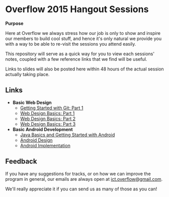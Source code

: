 # Overflow 2015 Hangout Sessions

**Purpose**

Here at Overflow we always stress how our job is only to show and inspire our members to build cool stuff, and hence it's only natural we provide you with a way to be able to re-visit the sessions you attend easily.

This repository will serve as a quick way for you to view each sessions' notes, coupled with a few reference links that we find will be useful.

Links to slides will also be posted here within 48 hours of the actual session actually taking place.

## Links
* **Basic Web Design**
	* [Getting Started with Git: Part 1](https://github.com/np-overflow/2015-sessions/blob/master/01%20--%20Basic%20Web%20Design/01.1.md)
	* [Web Design Basics: Part 1](https://github.com/np-overflow/2015-sessions/blob/master/01%20--%20Basic%20Web%20Design/01.2.md)
	* [Web Design Basics: Part 2](https://github.com/np-overflow/2015-sessions/blob/master/01%20--%20Basic%20Web%20Design/01.3.md)
	* [Web Design Basics: Part 3](https://github.com/np-overflow/2015-sessions/blob/master/01%20--%20Basic%20Web%20Design/01.4.md)
* **Basic Android Development**
	* [Java Basics and Getting Started with Android](https://github.com/np-overflow/2015-sessions/blob/master/02%20--%20Basic%20Android%20Development/02.1.md)
	* [Android Design](https://github.com/np-overflow/2015-sessions/blob/master/02%20--%20Basic%20Android%20Development/02.2.md)
	* [Android Implementation](https://github.com/np-overflow/2015-sessions/blob/master/02%20--%20Basic%20Android%20Development/02.3.md)

## Feedback
If you have any suggestions for tracks, or on how we can improve the program in general, our emails are always open at [ict.overflow@gmail.com](mailto://ict.overflow@gmail.com).

We'll really appreciate it if you can send us as many of those as you can!
